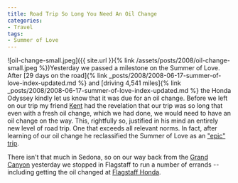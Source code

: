 ```yaml
---
title: Road Trip So Long You Need An Oil Change
categories:
- Travel
tags:
- Summer of Love
---
```


![oil-change-small.jpeg]({{ site.url }}{% link /assets/posts/2008/oil-change-small.jpeg %})Yesterday we passed a milestone on the Summer of Love. After [29 days on the road]{% link _posts/2008/2008-06-17-summer-of-love-index-updated.md %} and [driving 4,541 miles]{% link _posts/2008/2008-06-17-summer-of-love-index-updated.md %} the Honda Odyssey kindly let us know that it was due for an oil change.
Before we left on our trip my friend [Kent](http://www.thetangens.net/) had the revelation that our trip was so long that even with a fresh oil change, which we had done, we would need to have an oil change on the way. This, rightfully so, justified in his mind an entirely new level of road trip. One that exceeds all relevant norms. In fact, after learning of our oil change he reclassified the Summer of Love as an ["epic" trip](http://twitter.com/ktangen/statuses/839103901).

There isn't that much in Sedona, so on our way back from the [Grand Canyon](http://www.nps.gov/grca/) yesterday we stopped in Flagstaff to run a number of errands -- including getting the oil changed at [Flagstaff Honda](http://www.flagstaffmotors.com/).
